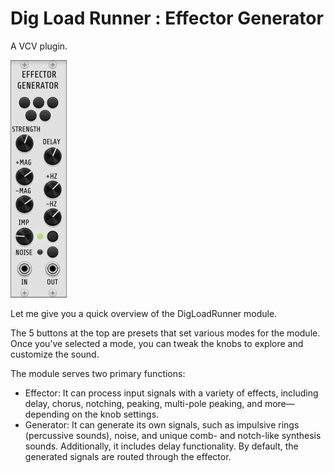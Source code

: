 # Dig Load Runner : Effector Generator

A VCV plugin.

![Dig Load Runner v2.0.0](DigLoadRunner.v2.0.0.png)

Let me give you a quick overview of the DigLoadRunner module.

The 5 buttons at the top are presets that set various modes for the module. Once you’ve selected a mode, you can tweak the knobs to explore and customize the sound.

The module serves two primary functions:

* Effector: It can process input signals with a variety of effects, including delay, chorus, notching, peaking, multi-pole peaking, and more—depending on the knob settings.
* Generator: It can generate its own signals, such as impulsive rings (percussive sounds), noise, and unique comb- and notch-like synthesis sounds. Additionally, it includes delay functionality. By default, the generated signals are routed through the effector.

